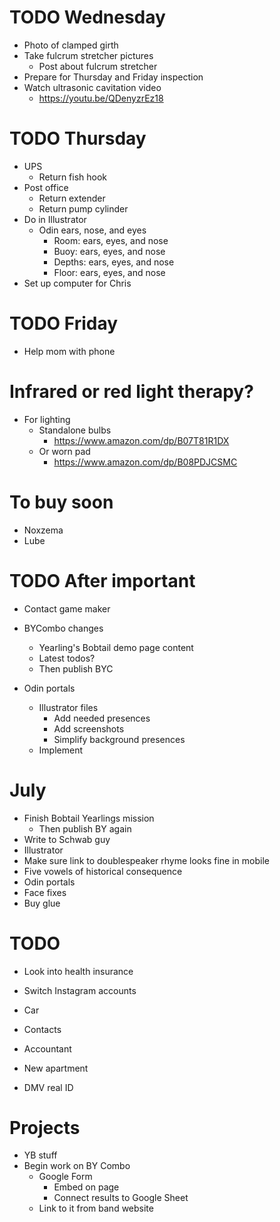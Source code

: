 # TODO Wednesday
* Photo of clamped girth
* Take fulcrum stretcher pictures
    * Post about fulcrum stretcher
* Prepare for Thursday and Friday inspection
* Watch ultrasonic cavitation video
    * https://youtu.be/QDenyzrEz18

# TODO Thursday
* UPS
    * Return fish hook
* Post office
    * Return extender
    * Return pump cylinder
* Do in Illustrator
    * Odin ears, nose, and eyes
        * Room: ears, eyes, and nose
        * Buoy: ears, eyes, and nose
        * Depths: ears, eyes, and nose
        * Floor: ears, eyes, and nose
* Set up computer for Chris

# TODO Friday
* Help mom with phone

# Infrared or red light therapy?
* For lighting
    * Standalone bulbs
        * https://www.amazon.com/dp/B07T81R1DX
    * Or worn pad
        * https://www.amazon.com/dp/B08PDJCSMC

# To buy soon
* Noxzema
* Lube

# TODO After important
* Contact game maker
* BYCombo changes
    * Yearling's Bobtail demo page content
    * Latest todos?
    * Then publish BYC

* Odin portals
    * Illustrator files
        * Add needed presences
        * Add screenshots
        * Simplify background presences
    * Implement
<!-- * Didi past ending
    * Make sketch to scan
        * Photo scrapbook
    * Implement -->
<!-- * My 100,000th Dream
    * Create Illustrator file
    * Add dream final presence
    * Design and draw dream final -->

# July
* Finish Bobtail Yearlings mission
    * Then publish BY again
* Write to Schwab guy
* Illustrator
* Make sure link to doublespeaker rhyme looks fine in mobile
* Five vowels of historical consequence
* Odin portals
* Face fixes
* Buy glue

# TODO
* Look into health insurance
* Switch Instagram accounts

* Car
* Contacts
* Accountant
* New apartment
* DMV real ID

# Projects
* YB stuff
* Begin work on BY Combo
    * Google Form
        * Embed on page
        * Connect results to Google Sheet
    * Link to it from band website